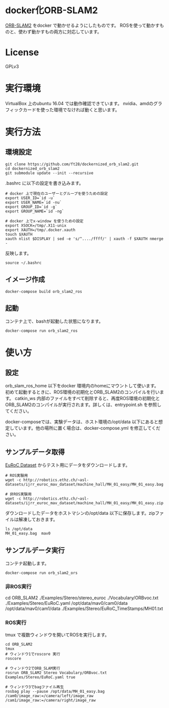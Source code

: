 # docker化ORB-SLAM2
[ORB-SLAM2](https://github.com/raulmur/ORB_SLAM2) をdocker で動かせるようにしたものです。
ROSを使って動かすものと、使わず動かすもの両方に対応しています。

# License
GPLv3

# 実行環境
VirtualBox 上のubuntu 16.04 では動作確認できています。
nvidia、amdのグラフィックカードを使った環境でなければ動くと思います。

# 実行方法

## 環境設定

```
git clone https://github.com/ft28/dockernized_orb_slam2.git 
cd dockernized_orb_slam2
git submodule update --init --recursive
```

.bashrc に以下の設定を書き込みます。

```.bashrc
# docker 上で現在のユーザーとグループを使うための設定
export USER_ID=`id -u`
export USER_NAME=`id -nu`
export GROUP_ID=`id -g`
export GROUP_NAME=`id -ng`

# docker 上でx-window を使うための設定
export XSOCK=/tmp/.X11-unix
export XAUTH=/tmp/.docker.xauth
touch $XAUTH
xauth nlist $DISPLAY | sed -e 's/^..../ffff/' | xauth -f $XAUTH nmerge -
```

反映します。

```
source ~/.bashrc
```

## イメージ作成
```
docker-compose build orb_slam2_ros
```

## 起動
コンテナ上で、bashが起動した状態になります。
```
docker-compose run orb_slam2_ros
```

# 使い方
## 設定
orb_slam_ros_home 以下をdocker 環境内のhomeにマウントして使います。
初めて起動するときに、ROS環境の初期化とORB_SLAM2のコンパイルを行います。
catkin_ws 内部のファイルをすべて削除すると、再度ROS環境の初期化とORB_SLAM2のコンパイルが実行されます。詳しくは、entrypoint.sh を参照してください。

docker-composeでは、実験データは、ホスト環境の/opt/data 以下にあると想定しています。他の場所に置く場合は、docker-compose.yml を修正してください。

## サンプルデータ取得

[EuRoC Dataset](https://projects.asl.ethz.ch/datasets/doku.php?id=kmavvisualinertialdatasets) からテスト用にデータをダウンロードします。

```
# ROS実験用
wget -c http://robotics.ethz.ch/~asl-datasets/ijrr_euroc_mav_dataset/machine_hall/MH_01_easy/MH_01_easy.bag

# 非ROS実験用
wget -c http://robotics.ethz.ch/~asl-datasets/ijrr_euroc_mav_dataset/machine_hall/MH_01_easy/MH_01_easy.zip
```

ダウンロードしたデータをホストマシンの/opt/data 以下に保存します。zipファイルは解凍しておきます。

```
ls /opt/data
MH_01_easy.bag  mav0
```

## サンプルデータ実行

コンテナ起動します。

```
docker-compose run orb_slam2_ors
```
### 非ROS実行
cd ORB_SLAM2
./Examples/Stereo/stereo_euroc ./Vocabulary/ORBvoc.txt ./Examples/Stereo/EuRoC.yaml /opt/data/mav0/cam0/data /opt/data/mav0/cam1/data ./Examples/Stereo/EuRoC_TimeStamps/MH01.txt

### ROS実行
tmux で複数ウィンドウを開いてROSを実行します。

```
cd ORB_SLAM2
tmux 
# ウィンドウ1でroscore 実行
roscore

# ウィンドウ2でORB_SLAM実行
rosrun ORB_SLAM2 Stereo Vocabulary/ORBvoc.txt Examples/Stereo/EuRoC.yaml true

# ウィンドウ3でbagファイル再生
rosbag play --pause /opt/data/MH_01_easy.bag /cam0/image_raw:=/camera/left/image_raw /cam1/image_raw:=/camera/right/image_raw
```

